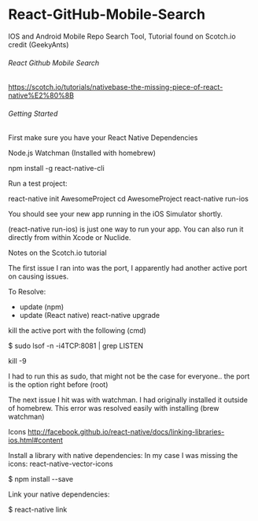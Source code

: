 # React-GitHub-Mobile-Search
IOS and Android Mobile Repo Search Tool, Tutorial found on Scotch.io credit (GeekyAnts) 

###### React Github Mobile Search 
https://scotch.io/tutorials/nativebase-the-missing-piece-of-react-native%E2%80%8B

###### Getting Started

First make sure you have your React Native Dependencies

Node.js
Watchman (Installed with homebrew)

npm install -g react-native-cli 

Run a test project:

react-native init AwesomeProject
cd AwesomeProject 
react-native run-ios

You should see your new app running in the iOS Simulator shortly.

(react-native run-ios) is just one way to run your app. 
You can also run it directly from within Xcode or Nuclide.


Notes on the Scotch.io tutorial

The first issue I ran into was the port, I apparently had another active port on causing issues.  

To Resolve:
* update (npm)
* update (React native)  react-native upgrade

kill the active port with the following (cmd)

$ sudo lsof -n -i4TCP:8081 | grep LISTEN

kill -9 <PID>  

I had to run this as sudo, that might not be the case for everyone.. the port is the option right before (root)

The next issue I hit was with watchman. I had originally installed it outside of homebrew. 
This error was resolved easily with installing (brew watchman)

Icons
http://facebook.github.io/react-native/docs/linking-libraries-ios.html#content

Install a library with native dependencies:
In my case I was missing the icons: react-native-vector-icons

$ npm install <library-with-native-dependencies> --save

Link your native dependencies:

$ react-native link
